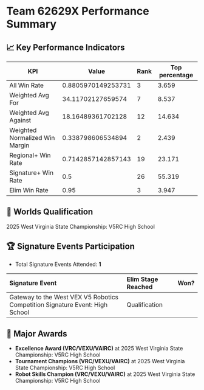 # Team 62629X Performance Summary

## 📈 Key Performance Indicators
| KPI | Value | Rank | Top percentage |
| --- | ----- | ---- | ----- |
| All Win Rate | 0.8805970149253731 | 3 | 3.659 |
| Weighted Avg For | 34.11702127659574 | 7 | 8.537 |
| Weighted Avg Against | 18.16489361702128 | 12 | 14.634 |
| Weighted Normalized Win Margin | 0.338798606534894 | 2 | 2.439 |
| Regional+ Win Rate | 0.7142857142857143 | 19 | 23.171 |
| Signature+ Win Rate | 0.5 | 26 | 55.319 |
| Elim Win Rate | 0.95 | 3 | 3.947 |


## 🎯 Worlds Qualification
2025 West Virginia State Championship: V5RC High School

## 🏆 Signature Events Participation
- Total Signature Events Attended: **1**

| Signature Event | Elim Stage Reached | Won? |
|:----------------|:-------------------|:----|
| Gateway to the West VEX V5 Robotics Competition Signature Event: High School | Qualification |  |


## 🥇 Major Awards
- **Excellence Award (VRC/VEXU/VAIRC)** at 2025 West Virginia State Championship: V5RC High School
- **Tournament Champions (VRC/VEXU/VAIRC)** at 2025 West Virginia State Championship: V5RC High School
- **Robot Skills Champion (VRC/VEXU/VAIRC)** at 2025 West Virginia State Championship: V5RC High School


